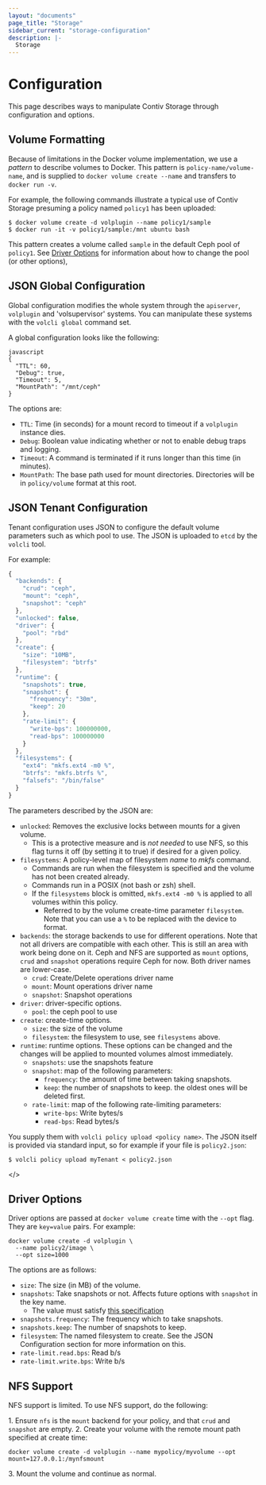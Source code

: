 ```yaml
---
layout: "documents"
page_title: "Storage"
sidebar_current: "storage-configuration"
description: |-
  Storage
---
```


# Configuration

This page describes ways to manipulate Contiv Storage through configuration and options.

## Volume Formatting

Because of limitations in the Docker volume implementation, we use a *pattern*
to describe volumes to Docker. This pattern is `policy-name/volume-name`, and
is supplied to `docker volume create --name` and transfers to `docker run -v`.

For example, the following commands illustrate a typical use of Contiv Storage presuming 
a policy named `policy1` has been uploaded:

```
$ docker volume create -d volplugin --name policy1/sample
$ docker run -it -v policy1/sample:/mnt ubuntu bash
```

This pattern creates a volume called `sample` in the default Ceph pool of `policy1`. 
See [Driver Options] for information about how to change the pool (or other options), 

## JSON Global Configuration

Global configuration modifies the whole system through the `apiserver`, `volplugin`
and 'volsupervisor' systems. You can manipulate these systems with the `volcli global`
command set.

A global configuration looks like the following:

```
javascript
{
  "TTL": 60,
  "Debug": true,
  "Timeout": 5,
  "MountPath": "/mnt/ceph"
}
```

The options are:

- `TTL`: Time (in seconds) for a mount record to timeout if a `volplugin` instance dies.
- `Debug`: Boolean value indicating whether or not to enable debug traps and logging.
- `Timeout`: A command is terminated if it runs longer than this time (in minutes).
- `MountPath`: The base path used for mount directories. Directories will be in `policy/volume` format at this root.

<a name="json_tenant_config"></a>
## JSON Tenant Configuration

Tenant configuration uses JSON to configure the default volume parameters such
as which pool to use. The JSON is uploaded to `etcd` by the `volcli` tool.

For example:

```javascript
{
  "backends": {
    "crud": "ceph",
    "mount": "ceph",
    "snapshot": "ceph"
  },
  "unlocked": false,
  "driver": {
    "pool": "rbd"
  },
  "create": {
    "size": "10MB",
    "filesystem": "btrfs"
  },
  "runtime": {
    "snapshots": true,
    "snapshot": {
      "frequency": "30m",
      "keep": 20
    },
    "rate-limit": {
      "write-bps": 100000000,
      "read-bps": 100000000
    }
  },
  "filesystems": {
    "ext4": "mkfs.ext4 -m0 %",
    "btrfs": "mkfs.btrfs %",
    "falsefs": "/bin/false"
  }
}
```

The parameters described by the JSON are:

* `unlocked`: Removes the exclusive locks between mounts for a given volume.
  * This is a protective measure and is *not needed* to use NFS, so this flag
    turns it off (by setting it to true) if desired for a given policy.
* `filesystems`: A policy-level map of filesystem *name* to *mkfs* command.
  * Commands are run when the filesystem is specified and the volume has not
    been created already.
  * Commands run in a POSIX (not bash or zsh) shell.
  * If the `filesystems` block is omitted, `mkfs.ext4 -m0 %` is applied to
    all volumes within this policy.
	* Referred to by the volume create-time parameter `filesystem`. Note that you
	  can use a `%` to be replaced with the device to format.
* `backends`: the storage backends to use for different operations. Note that
  not all drivers are compatible with each other. This is still an area with
  work being done on it. Ceph and NFS are supported as `mount` options, `crud`
  and `snapshot` operations require Ceph for now. Both driver names are lower-case.
  * `crud`: Create/Delete operations driver name
  * `mount`: Mount operations driver name
  * `snapshot`: Snapshot operations
* `driver`: driver-specific options.
	* `pool`: the ceph pool to use
* `create`: create-time options.
	* `size`: the size of the volume
  * `filesystem`: the filesystem to use, see `filesystems` above.
* `runtime`: runtime options. These options can be changed and the changes will
  be applied to mounted volumes almost immediately.
  * `snapshots`: use the snapshots feature
  * `snapshot`: map of the following parameters:
    * `frequency`: the amount of time between taking snapshots.
    * `keep`: the number of snapshots to keep. the oldest ones will be deleted first.
  * `rate-limit`: map of the following rate-limiting parameters:
    * `write-bps`: Write bytes/s
    * `read-bps`: Read bytes/s

You supply them with `volcli policy upload <policy name>`. The JSON itself is
provided via standard input, so for example if your file is `policy2.json`:

```
$ volcli policy upload myTenant < policy2.json
```

<a name="driver_options"></>
## Driver Options

Driver options are passed at `docker volume create` time with the `--opt` flag.
They are `key=value` pairs. For example: 

```
docker volume create -d volplugin \
  --name policy2/image \
  --opt size=1000
```

The options are as follows:

* `size`: The size (in MB) of the volume.
* `snapshots`: Take snapshots or not. Affects future options with `snapshot` in the key name.
  * The value must satisfy [this specification](https://golang.org/pkg/strconv/#ParseBool)
* `snapshots.frequency`: The frequency which to take snapshots.
* `snapshots.keep`: The number of snapshots to keep.
* `filesystem`: The named filesystem to create. See the JSON Configuration
  section for more information on this.
* `rate-limit.read.bps`: Read b/s
* `rate-limit.write.bps`: Write b/s

## NFS Support

NFS support is limited. To use NFS support, do the following: 

1\. Ensure `nfs` is the `mount` backend for your policy, and that `crud` and `snapshot` are empty.
2\. Create your volume with the remote mount path specified at create time:

```
docker volume create -d volplugin --name mypolicy/myvolume --opt mount=127.0.0.1:/mynfsmount
```

3\. Mount the volume and continue as normal.

[Driver Options]: <#driver_options>
[JSON Tenant Configuration]: <#json_tenant_config>
